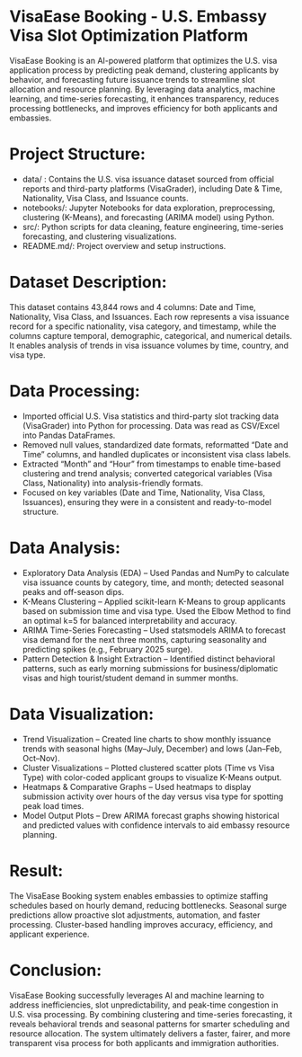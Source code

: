# VisaEase Booking - U.S. Embassy Visa Slot Optimization Platform
VisaEase Booking is an AI-powered platform that optimizes the U.S. visa application process by predicting peak demand, clustering applicants by behavior, and forecasting future issuance trends to streamline slot allocation and resource planning. By leveraging data analytics, machine learning, and time-series forecasting, it enhances transparency, reduces processing bottlenecks, and improves efficiency for both applicants and embassies.
# Project Structure:
+ data/ : Contains the U.S. visa issuance dataset sourced from official reports and third-party platforms (VisaGrader), including Date & Time, Nationality, Visa Class, and Issuance counts.
+ notebooks/: Jupyter Notebooks for data exploration, preprocessing, clustering (K-Means), and forecasting (ARIMA model) using Python.
+ src/: Python scripts for data cleaning, feature engineering, time-series forecasting, and clustering visualizations.
+ README.md/: Project overview and setup instructions.
# Dataset Description:
This dataset contains 43,844 rows and 4 columns: Date and Time, Nationality, Visa Class, and Issuances. Each row represents a visa issuance record for a specific nationality, visa category, and timestamp, while the columns capture temporal, demographic, categorical, and numerical details. It enables analysis of trends in visa issuance volumes by time, country, and visa type. 
# Data Processing:
+ Imported official U.S. Visa statistics and third-party slot tracking data (VisaGrader) into Python for processing. Data was read as CSV/Excel into Pandas DataFrames.
+ Removed null values, standardized date formats, reformatted “Date and Time” columns, and handled duplicates or inconsistent visa class labels.
+ Extracted “Month” and “Hour” from timestamps to enable time-based clustering and trend analysis; converted categorical variables (Visa Class, Nationality) into analysis-friendly formats.
+ Focused on key variables (Date and Time, Nationality, Visa Class, Issuances), ensuring they were in a consistent and ready-to-model structure.
# Data Analysis:
+ Exploratory Data Analysis (EDA) – Used Pandas and NumPy to calculate visa issuance counts by category, time, and month; detected seasonal peaks and off-season dips.
+ K-Means Clustering – Applied scikit-learn K-Means to group applicants based on submission time and visa type. Used the Elbow Method to find an optimal k=5 for balanced interpretability and accuracy.
+ ARIMA Time-Series Forecasting – Used statsmodels ARIMA to forecast visa demand for the next three months, capturing seasonality and predicting spikes (e.g., February 2025 surge).
+ Pattern Detection & Insight Extraction – Identified distinct behavioral patterns, such as early morning submissions for business/diplomatic visas and high tourist/student demand in summer months.
# Data Visualization:
+ Trend Visualization – Created line charts to show monthly issuance trends with seasonal highs (May–July, December) and lows (Jan–Feb, Oct–Nov).
+ Cluster Visualizations – Plotted clustered scatter plots (Time vs Visa Type) with color-coded applicant groups to visualize K-Means output.
+ Heatmaps & Comparative Graphs – Used heatmaps to display submission activity over hours of the day versus visa type for spotting peak load times.
+ Model Output Plots – Drew ARIMA forecast graphs showing historical and predicted values with confidence intervals to aid embassy resource planning.
# Result:
The VisaEase Booking system enables embassies to optimize staffing schedules based on hourly demand, reducing bottlenecks. Seasonal surge predictions allow proactive slot adjustments, automation, and faster processing. Cluster-based handling improves accuracy, efficiency, and applicant experience.
# Conclusion:
VisaEase Booking successfully leverages AI and machine learning to address inefficiencies, slot unpredictability, and peak-time congestion in U.S. visa processing. By combining clustering and time-series forecasting, it reveals behavioral trends and seasonal patterns for smarter scheduling and resource allocation. The system ultimately delivers a faster, fairer, and more transparent visa process for both applicants and immigration authorities.

